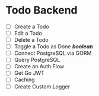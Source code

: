 # Todo Backend

- [ ] Create a Todo
- [ ] Edit a Todo
- [ ] Delete a Todo
- [ ] Toggle a Todo as Done _**boolean**_
- [ ] Connect PostgreSQL via GORM
- [ ] Query PostgreSQL
- [ ] Create an Auth Flow
- [ ] Get Go JWT
- [ ] Caching
- [ ] Create Custom Logger
